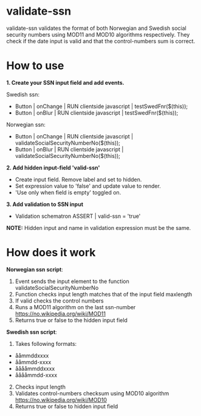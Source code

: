 # validate-ssn
validate-ssn validates the format of both Norwegian and Swedish social security numbers using MOD11 and MOD10 algorithms respectively. 
They check if the date input is valid and that the control-numbers sum is correct.

# How to use
**1. Create your SSN input field and add events.**

Swedish ssn:
* Button | onChange | RUN clientside javascript | testSwedFnr($(this));
* Button | onBlur | RUN clientside javascript | testSwedFnr($(this));

Norwegian ssn:
* Button | onChange | RUN clientside javascript | validateSocialSecurityNumberNo($(this));
* Button | onBlur | RUN clientside javascript | validateSocialSecurityNumberNo($(this));

**2. Add hidden input-field 'valid-ssn'**
* Create input field. Remove label and set to hidden.
* Set expression value to 'false' and update value to render. 
* 'Use only when field is empty' toggled on.

**3. Add validation to SSN input**
* Validation schematron ASSERT | valid-ssn = 'true'

**NOTE:** Hidden input and name in validation expression must be the same. 

# How does it work
**Norwegian ssn script**: 
1. Event sends the input element to the function validateSocialSecurityNumberNo
2. Function checks input length matches that of the input field maxlength
3. If valid checks the control numbers
4. Runs a MOD11 algorithm on the last ssn-number https://no.wikipedia.org/wiki/MOD11
5. Returns true or false to the hidden input field

**Swedish ssn script**: 
1. Takes following formats:
* ååmmddxxxx 
* ååmmdd-xxxx
* ååååmmddxxxx
* ååååmmdd-xxxx
2. Checks input length
3. Validates control-numbers checksum using MOD10 algorithm https://no.wikipedia.org/wiki/MOD10
4. Returns true or false to hidden input field

